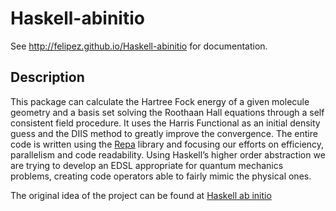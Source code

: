 Haskell-abinitio
================

 See http://felipez.github.io/Haskell-abinitio for documentation.

Description
-----------
This package can calculate the Hartree Fock energy
of a given molecule geometry and a basis set solving the
Roothaan Hall equations through a self consistent field
procedure. It uses the Harris Functional as an initial
density guess and the DIIS method to greatly improve
the convergence.
The entire code is written using the [Repa](https://hackage.haskell.org/package/repa)
library and focusing our efforts on efficiency, parallelism and code readability.
Using Haskell’s higher order abstraction we are
trying to develop an EDSL appropriate for quantum
mechanics problems, creating code operators able to
fairly mimic the physical ones.

The original idea of the project can be found at
[Haskell ab initio](https://themonadreader.files.wordpress.com/2013/03/issue214.pdf)
